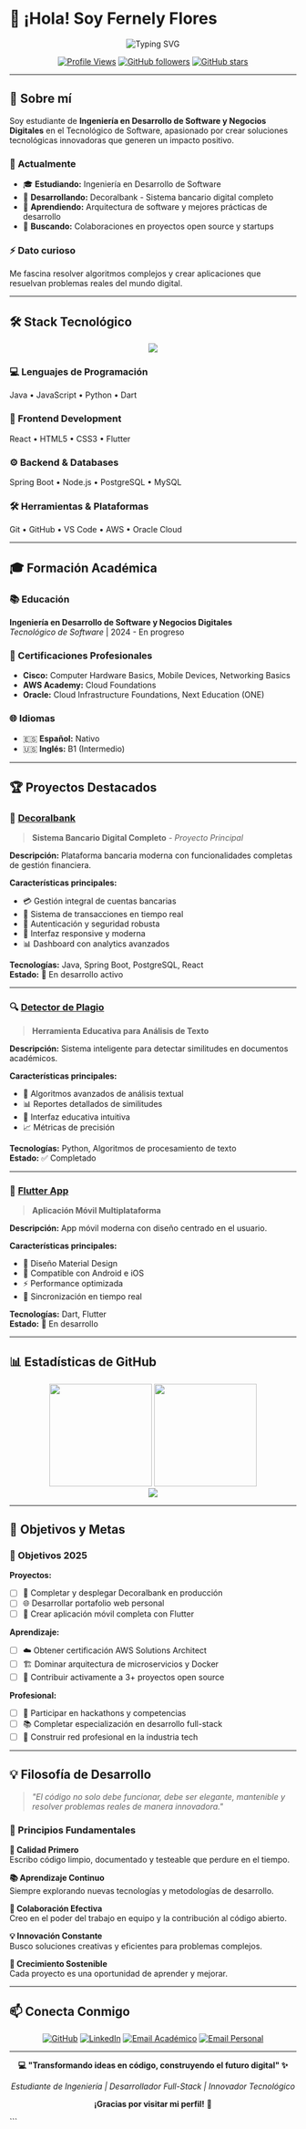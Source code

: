 # 👋 ¡Hola! Soy Fernely Flores

<div align="center">
  <img src="https://readme-typing-svg.herokuapp.com?font=Fira+Code&size=22&pause=1000&color=00D9FF&center=true&vCenter=true&width=500&lines=🎓+Estudiante+de+Ingeniería;💻+Desarrollador+Full-Stack;🚀+Apasionado+por+la+Innovación" alt="Typing SVG" />
</div>

<div align="center">
  
[![Profile Views](https://komarev.com/ghpvc/?username=shadowfer&color=00d9ff&style=flat-square&label=Visitas)](https://github.com/shadowfer)
[![GitHub followers](https://img.shields.io/github/followers/shadowfer?label=Seguidores&style=flat-square&color=00d9ff)](https://github.com/shadowfer)
[![GitHub stars](https://img.shields.io/github/stars/shadowfer?label=Stars&style=flat-square&color=00d9ff)](https://github.com/shadowfer)

</div>

---

## 🚀 Sobre mí

Soy estudiante de **Ingeniería en Desarrollo de Software y Negocios Digitales** en el Tecnológico de Software, apasionado por crear soluciones tecnológicas innovadoras que generen un impacto positivo.

### 🎯 Actualmente
- 🎓 **Estudiando:** Ingeniería en Desarrollo de Software
- 🏦 **Desarrollando:** Decoralbank - Sistema bancario digital completo
- 🌱 **Aprendiendo:** Arquitectura de software y mejores prácticas de desarrollo
- 👥 **Buscando:** Colaboraciones en proyectos open source y startups

### ⚡ Dato curioso
Me fascina resolver algoritmos complejos y crear aplicaciones que resuelvan problemas reales del mundo digital.

---
## 🛠️ Stack Tecnológico

<div align="center">
  <img src="https://skillicons.dev/icons?i=java,js,python,dart,react,html,css,flutter,spring,nodejs,postgresql,mysql,git,github,vscode,aws" />
</div>

### 💻 Lenguajes de Programación
Java • JavaScript • Python • Dart

### 🎨 Frontend Development
React • HTML5 • CSS3 • Flutter

### ⚙️ Backend & Databases
Spring Boot • Node.js • PostgreSQL • MySQL

### 🛠️ Herramientas & Plataformas
Git • GitHub • VS Code • AWS • Oracle Cloud

---

## 🎓 Formación Académica

### 📚 Educación
**Ingeniería en Desarrollo de Software y Negocios Digitales**  
*Tecnológico de Software* | 2024 - En progreso

### 🏅 Certificaciones Profesionales
- **Cisco:** Computer Hardware Basics, Mobile Devices, Networking Basics
- **AWS Academy:** Cloud Foundations
- **Oracle:** Cloud Infrastructure Foundations, Next Education (ONE)

### 🌐 Idiomas
- 🇪🇸 **Español:** Nativo
- 🇺🇸 **Inglés:** B1 (Intermedio)


---

## 🏆 Proyectos Destacados

### 🏦 [Decoralbank](https://github.com/shadowfer/decoralbank)
> **Sistema Bancario Digital Completo** - *Proyecto Principal*

**Descripción:** Plataforma bancaria moderna con funcionalidades completas de gestión financiera.

**Características principales:**
- 💳 Gestión integral de cuentas bancarias
- 🔄 Sistema de transacciones en tiempo real
- 🔐 Autenticación y seguridad robusta
- 📱 Interfaz responsive y moderna
- 📊 Dashboard con analytics avanzados

**Tecnologías:** Java, Spring Boot, PostgreSQL, React  
**Estado:** 🚧 En desarrollo activo

---

### 🔍 [Detector de Plagio](https://github.com/shadowfer/ProyectoU3-2C)
> **Herramienta Educativa para Análisis de Texto**

**Descripción:** Sistema inteligente para detectar similitudes en documentos académicos.

**Características principales:**
- 🧠 Algoritmos avanzados de análisis textual
- 📊 Reportes detallados de similitudes
- 🎯 Interfaz educativa intuitiva
- 📈 Métricas de precisión

**Tecnologías:** Python, Algoritmos de procesamiento de texto  
**Estado:** ✅ Completado

---

### 📱 [Flutter App](https://github.com/shadowfer/Flutter_APP)
> **Aplicación Móvil Multiplataforma**

**Descripción:** App móvil moderna con diseño centrado en el usuario.

**Características principales:**
- 🎨 Diseño Material Design
- 📱 Compatible con Android e iOS
- ⚡ Performance optimizada
- 🔄 Sincronización en tiempo real

**Tecnologías:** Dart, Flutter  
**Estado:** 🚧 En desarrollo

---

## 📊 Estadísticas de GitHub

<div align="center">
  <img height="180em" src="https://github-readme-stats.vercel.app/api?username=shadowfer&show_icons=true&theme=tokyonight&hide_border=true&count_private=true" />
  <img height="180em" src="https://github-readme-stats.vercel.app/api/top-langs/?username=shadowfer&layout=compact&theme=tokyonight&hide_border=true" />
</div>

<div align="center">
  <img src="https://github-readme-streak-stats.herokuapp.com/?user=shadowfer&theme=tokyonight&hide_border=true" />
</div>

---

## 🎯 Objetivos y Metas

### 📅 Objetivos 2025

**Proyectos:**
- [ ] 🏦 Completar y desplegar Decoralbank en producción
- [ ] 🌐 Desarrollar portafolio web personal
- [ ] 📱 Crear aplicación móvil completa con Flutter

**Aprendizaje:**
- [ ] ☁️ Obtener certificación AWS Solutions Architect
- [ ] 🏗️ Dominar arquitectura de microservicios y Docker
- [ ] 🤝 Contribuir activamente a 3+ proyectos open source

**Profesional:**
- [ ] 🎯 Participar en hackathons y competencias
- [ ] 📚 Completar especialización en desarrollo full-stack
- [ ] 🌟 Construir red profesional en la industria tech

---

## 💡 Filosofía de Desarrollo

> *"El código no solo debe funcionar, debe ser elegante, mantenible y resolver problemas reales de manera innovadora."*

### 🌟 Principios Fundamentales

**🎯 Calidad Primero**  
Escribo código limpio, documentado y testeable que perdure en el tiempo.

**📚 Aprendizaje Continuo**  
Siempre explorando nuevas tecnologías y metodologías de desarrollo.

**🤝 Colaboración Efectiva**  
Creo en el poder del trabajo en equipo y la contribución al código abierto.

**💡 Innovación Constante**  
Busco soluciones creativas y eficientes para problemas complejos.

**🌱 Crecimiento Sostenible**  
Cada proyecto es una oportunidad de aprender y mejorar.

---

## 📫 Conecta Conmigo

<div align="center">

[![GitHub](https://img.shields.io/badge/-GitHub-181717?style=for-the-badge&logo=github&logoColor=white)](https://github.com/shadowfer)
[![LinkedIn](https://img.shields.io/badge/-LinkedIn-0077B5?style=for-the-badge&logo=linkedin&logoColor=white)](https://www.linkedin.com/in/fernelyflores/)
[![Email Académico](https://img.shields.io/badge/-Email_Académico-D14836?style=for-the-badge&logo=gmail&logoColor=white)](mailto:fernely.flores@tecdesoftware.edu.mx)
[![Email Personal](https://img.shields.io/badge/-Email_Personal-EA4335?style=for-the-badge&logo=gmail&logoColor=white)](mailto:fernely845@gmail.com)

</div>

---

<div align="center">
  
**💻 "Transformando ideas en código, construyendo el futuro digital" ✨**

*Estudiante de Ingeniería | Desarrollador Full-Stack | Innovador Tecnológico*

**¡Gracias por visitar mi perfil!** 🚀

</div>
```

